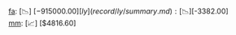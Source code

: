[fa](record/fa/summary.md): [📉] [$-915000.00]  
[ly](record/ly/summary.md): [📉] [$-3382.00]  
[mm](record/mm/summary.md): [📈] [$4816.60]  
